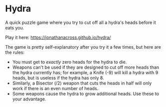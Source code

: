 # Hydra

A quick puzzle game where you try to cut off all a hydra's heads
before it eats you.

Play it here: https://jonathanacross.github.io/hydra/

The game is pretty self-explanatory after you try it a few times,
but here are the rules:

* You must get to *exactly* zero heads for the hydra to die.
* Weapons can't be used if they are designed to cut off more heads
  than the hydra currently has; for example, a Knife (-9) will
  kill a hydra with 9 heads, but is useless if the hydra has only 8.
* Similarly, a Bisector (/2) weapon that cuts the heads in half
  will only work if there is an even number of heads.
* Some weapons cause the hydra to grow additional heads.
  Use these to your advantage.
